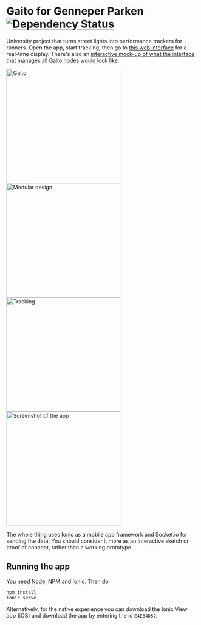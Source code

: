 # Gaito for Genneper Parken [![Dependency Status](https://david-dm.org/accommodavid/gaito.svg)](https://david-dm.org/accommodavid/gaito)

University project that turns street lights into performance trackers for runners.
Open the app, start tracking, then go to [this web interface](https://safe-garden-3090.herokuapp.com/) for a real-time display. There's also an [interactive mock-up of what the interface that manages all Gaito nodes would look like](https://github.com/Accommodavid/gaito-management).

<img alt="Gaito" src="https://cloud.githubusercontent.com/assets/6472410/10223485/6e9b27b2-6859-11e5-9715-c1043727227b.png" height="300">
<img alt="Modular design" src="https://cloud.githubusercontent.com/assets/6472410/10223486/6e9bfe58-6859-11e5-8c3a-295005a4a19d.png" height="300">
<img alt="Tracking" src="https://cloud.githubusercontent.com/assets/6472410/10223487/6e9ce84a-6859-11e5-8550-fdae325372cb.png" height="300">

<img alt="Screenshot of the app" src="https://cloud.githubusercontent.com/assets/6472410/10306648/ca0a015e-6c28-11e5-9b41-7cb0e8ef642d.PNG" height="300">

The whole thing uses Ionic as a mobile app framework and Socket.io for sending the data. You should consider it more as an interactive sketch or proof of concept, rather than a working prototype.

## Running the app

You need [Node](https://nodejs.org), NPM and [Ionic](http://ionicframework.com/getting-started/). Then do

```
npm install
ionic serve
```

Alternatively, for the native experience you can download the Ionic View app (iOS) and download the app by entering the id `E4E64D52`.
